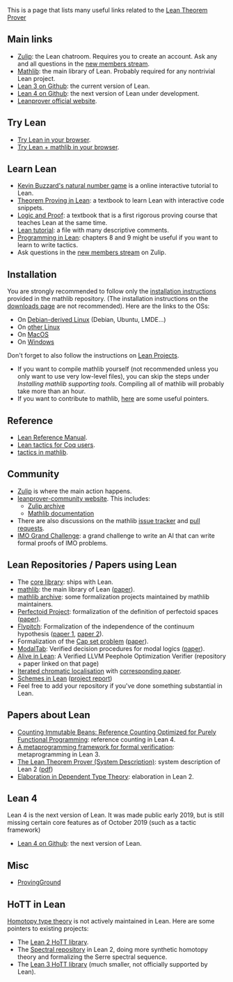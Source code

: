 This is a page that lists many useful links related to the [Lean Theorem Prover](http://leanprover.github.io/)

## Main links

* [Zulip](https://leanprover.zulipchat.com/): the Lean chatroom. Requires you to create an account. Ask any and all questions in the [new members stream](https://leanprover.zulipchat.com/#narrow/stream/113489-new-members).
* [Mathlib](https://github.com/leanprover-community/mathlib): the main library of Lean. Probably required for any nontrivial Lean project.
* [Lean 3 on Github](https://github.com/leanprover/lean): the current version of Lean.
* [Lean 4 on Github](https://github.com/leanprover/lean4): the next version of Lean under development.
* [Leanprover official website](http://leanprover.github.io/).

## Try Lean

* [Try Lean in your browser](https://leanprover.github.io/live/3.4.1/).
* [Try Lean + mathlib in your browser](https://leanprover-community.github.io/lean-web-editor/).

## Learn Lean

* [Kevin Buzzard's natural number game](http://wwwf.imperial.ac.uk/~buzzard/xena/natural_number_game/) is a online interactive tutorial to Lean.
* [Theorem Proving in Lean](https://leanprover.github.io/theorem_proving_in_lean/): a textbook to learn Lean with interactive code snippets.
* [Logic and Proof](https://leanprover.github.io/logic_and_proof/): a textbook that is a first rigorous proving course that teaches Lean at the same time.
* [Lean tutorial](https://github.com/leanprover-community/tutorials/blob/master/src/first_proofs.lean): a file with many descriptive comments.
* [Programming in Lean](https://leanprover.github.io/programming_in_lean): chapters 8 and 9 might be useful if you want to learn to write tactics.
* Ask questions in the [new members stream](https://leanprover.zulipchat.com/#narrow/stream/113489-new-members) on Zulip.

## Installation

You are strongly recommended to follow only the [installation instructions](https://github.com/leanprover-community/mathlib/blob/master/README.md) provided in the mathlib repository. (The installation instructions on the [downloads page](https://leanprover.github.io/download/) are not recommended). Here are the links to the OSs:
* On [Debian-derived Linux](https://github.com/leanprover-community/mathlib/blob/master/docs/install/debian.md) (Debian, Ubuntu, LMDE...)
* On [other Linux](https://github.com/leanprover-community/mathlib/blob/master/docs/install/linux.md)
* On [MacOS](https://github.com/leanprover-community/mathlib/blob/master/docs/install/macos.md)
* On [Windows](https://github.com/leanprover-community/mathlib/blob/master/docs/install/windows.md)

Don't forget to also follow the instructions on [Lean Projects](https://github.com/leanprover-community/mathlib/blob/master/docs/install/project.md).

* If you want to compile mathlib yourself (not recommended unless you only want to use very low-level files), you can skip the steps under *Installing mathlib supporting tools*. Compiling all of mathlib will probably take more than an hour.
* If you want to contribute to mathlib, [here](https://github.com/leanprover-community/mathlib/blob/master/docs/contribute/index.md) are some useful pointers.

## Reference
* [Lean Reference Manual](https://leanprover.github.io/reference/).
* [Lean tactics for Coq users](https://github.com/jldodds/coq-lean-cheatsheet).
* [tactics in mathlib](https://github.com/leanprover-community/mathlib/blob/master/docs/tactics.md).

## Community
* [Zulip](https://leanprover.zulipchat.com/) is where the main action happens.
* [leanprover-community website](https://leanprover-community.github.io/). This includes:
  - [Zulip archive](https://leanprover-community.github.io/archive/)
  - [Mathlib documentation](https://leanprover-community.github.io/mathlib_docs/)
* There are also discussions on the mathlib [issue tracker](https://github.com/leanprover-community/mathlib/issues) and [pull requests](https://github.com/leanprover-community/mathlib/pulls).
* [IMO Grand Challenge](https://imo-grand-challenge.github.io/): a grand challenge to write an AI that can write formal proofs of IMO problems.

## Lean Repositories / Papers using Lean
* The [core library](https://github.com/leanprover/lean/tree/master/library): ships with Lean.
* [mathlib](https://github.com/leanprover-community/mathlib): the main library of Lean ([paper](https://leanprover-community.github.io/papers/mathlib-paper.pdf)).
* [mathlib archive](https://github.com/leanprover-community/mathlib/tree/master/archive): some formalization projects maintained by mathlib maintainers.
* [Perfectoid Project](https://github.com/leanprover-community/lean-perfectoid-spaces): formalization of the definition of perfectoid spaces ([paper](https://arxiv.org/abs/1910.12320)).
* [Flypitch](https://github.com/flypitch/flypitch): Formalization of the independence of the continuum hypothesis ([paper 1](https://arxiv.org/pdf/1904.10570.pdf), [paper 2](https://github.com/flypitch/flypitch-cpp-2020/releases/tag/1.0)).
* Formalization of the [Cap set problem](https://github.com/lean-forward/cap_set_problem) ([paper](https://arxiv.org/abs/1907.01449)).
* [ModalTab](https://github.com/minchaowu/ModalTab): Verified decision procedures for modal logics ([paper](http://drops.dagstuhl.de/opus/volltexte/2019/11086/pdf/LIPIcs-ITP-2019-31.pdf)).
* [Alive in Lean](https://sf.snu.ac.kr/aliveinlean/): A Verified LLVM Peephole Optimization Verifier (repository + paper linked on that page)
* [Iterated chromatic localisation](https://github.com/NeilStrickland/itloc) with [corresponding paper](https://arxiv.org/abs/1907.07801).
* [Schemes in Lean](https://github.com/ramonfmir/lean-scheme) ([project report](https://www.imperial.ac.uk/media/imperial-college/faculty-of-engineering/computing/public/1819-ug-projects/Fernandez-I-MirR-Schemes-in-Lean.pdf))
* Feel free to add your repository if you've done something substantial in Lean.

## Papers about Lean
* [Counting Immutable Beans: Reference Counting Optimized for Purely Functional Programming](https://arxiv.org/abs/1908.05647): reference counting in Lean 4.
* [A metaprogramming framework for formal verification](https://dl.acm.org/citation.cfm?id=3110278): metaprogramming in Lean 3.
* [The Lean Theorem Prover (System Description)](https://link.springer.com/chapter/10.1007/978-3-319-21401-6_26): system description of Lean 2 ([pdf](https://kilthub.cmu.edu/articles/The_Lean_Theorem_Prover_system_description_/6492815/files/11937416.pdf))
* [Elaboration in Dependent Type Theory](https://arxiv.org/abs/1505.04324): elaboration in Lean 2.

## Lean 4
Lean 4 is the next version of Lean. It was made public early 2019, but is still missing certain core features as of October 2019 (such as a tactic framework)
* [Lean 4 on Github](https://github.com/leanprover/lean4): the next version of Lean.

## Misc
* [ProvingGround](http://siddhartha-gadgil.github.io/ProvingGround/)

## HoTT in Lean
[Homotopy type theory](https://homotopytypetheory.org/book/) is not actively maintained in Lean. Here are some pointers to existing projects:
* The [Lean 2 HoTT library](https://github.com/leanprover/lean2/blob/master/hott/hott.md).
* The [Spectral repository](https://github.com/cmu-phil/Spectral) in Lean 2, doing more synthetic homotopy theory and formalizing the Serre spectral sequence.
* The [Lean 3 HoTT library](https://github.com/gebner/hott3) (much smaller, not officially supported by Lean).
